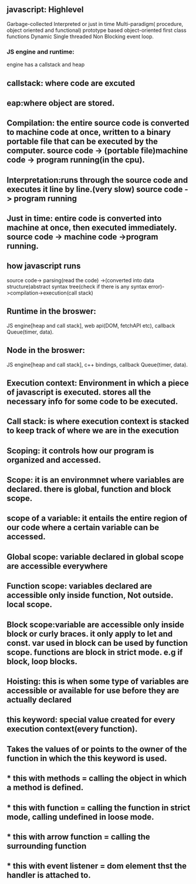 ## javascript: Highlevel
Garbage-collected
Interpreted or just in time
Multi-paradigm( procedure, object oriented and functional)
prototype based object-oriented
first class functions
Dynamic
Single threaded
Non Blocking event loop.

### JS engine and runtime:
engine has a callstack and heap
## callstack: where code are excuted
## eap:where object are stored.
## Compilation: the entire source code is converted to machine code at once, written to a  binary portable file that can be executed by the computer. source code -> (portable file)machine code -> program running(in the cpu).
## Interpretation:runs through the source code and executes it line by line.(very slow) source code -> program running
## Just in time: entire code is converted into machine at once, then executed immediately. source code -> machine code ->program running.

## how javascript runs
source code-> parsing(read the code) ->(converted into data structure)abstract syntax tree(check if there is any syntax error)->compilation->execution(call stack)

## Runtime in the broswer:
JS engine[heap and call stack], web api(DOM, fetchAPI etc), callback Queue(timer, data).

## Node in the broswer:
JS engine[heap and call stack], c++ bindings, callback Queue(timer, data).

## Execution context: Environment in which a piece of javascript is executed. stores all the necessary info for some code to be executed. 
## Call stack: is where execution context is stacked to keep track of where we are in the execution

## Scoping: it controls how our program is organized and accessed. 
## Scope: it is an environmnet where variables are declared. there is global, function and block scope.
## scope of a variable: it entails the entire region of our code where a certain variable can be accessed.

## Global scope: variable declared in global scope are accessible everywhere

## Function scope: variables declared are accessible only inside function, Not outside. local scope.

## Block scope:variable are accessible only inside block or curly braces. it only apply to let and const. var used in block can be used by function scope. functions are block in strict mode. e.g if block, loop blocks.

## Hoisting: this is when some type of variables are accessible or available for use before they are actually declared

## this keyword: special value created for every execution context(every function).
## Takes the values of or points to the owner of the function in which the this keyword is used.
## * this with methods = calling the object in which a method is defined.
## * this with function = calling the function in strict mode, calling undefined in loose mode.
## * this with arrow function = calling the surrounding function
## * this with event listener = dom element thst the handler is attached to.
